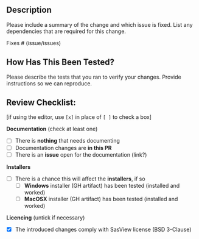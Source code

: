 ## Description

Please include a summary of the change and which issue is fixed. List any dependencies that are required for this change.

Fixes # (issue/issues)

## How Has This Been Tested?

Please describe the tests that you ran to verify your changes. Provide instructions so we can reproduce.

## Review Checklist:

[if using the editor, use `[x]` in place of `[ ]` to check a box]

**Documentation** (check at least one)
- [ ] There is **nothing** that needs documenting
- [ ] Documentation changes are **in this PR**
- [ ] There is an **issue** open for the documentation (link?)

**Installers**
- [ ] There is a chance this will affect the **installers**, if so
  - [ ] **Windows** installer (GH artifact) has been tested (installed and worked) 
  - [ ] **MacOSX** installer (GH artifact) has been tested (installed and worked) 

**Licencing** (untick if necessary)
- [x] The introduced changes comply with SasView license (BSD 3-Clause)

